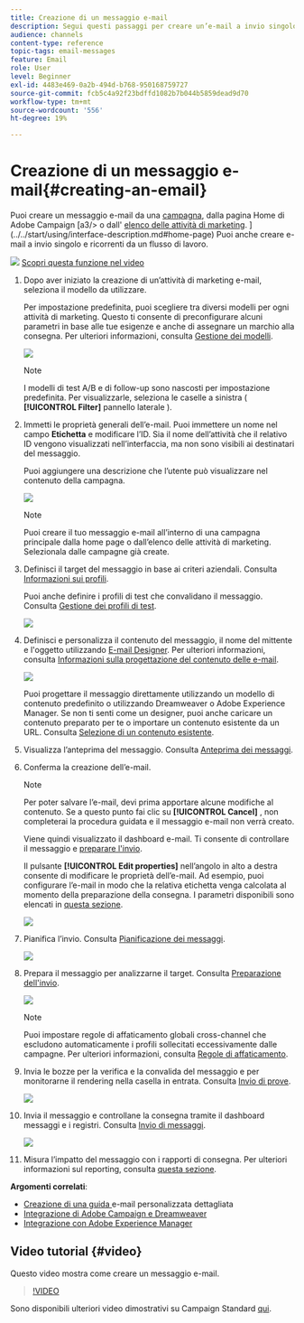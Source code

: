 ```yaml
---
title: Creazione di un messaggio e-mail
description: Segui questi passaggi per creare un’e-mail a invio singolo in Adobe Campaign.
audience: channels
content-type: reference
topic-tags: email-messages
feature: Email
role: User
level: Beginner
exl-id: 4483e469-0a2b-494d-b768-950168759727
source-git-commit: fcb5c4a92f23bdffd1082b7b044b5859dead9d70
workflow-type: tm+mt
source-wordcount: '556'
ht-degree: 19%

---
```


# Creazione di un messaggio e-mail{#creating-an-email}

Puoi creare un messaggio e-mail da una [campagna](../../start/using/marketing-activities.md#creating-a-marketing-activity), dalla pagina Home di Adobe Campaign [a3/> o dall&#39; [elenco delle attività di marketing](../../start/using/marketing-activities.md#about-marketing-activities). ](../../start/using/interface-description.md#home-page) Puoi anche creare e-mail a invio singolo e ricorrenti da un flusso di lavoro.

![](assets/do-not-localize/how-to-video.png) [Scopri questa funzione nel video](#video)

1. Dopo aver iniziato la creazione di un’attività di marketing e-mail, seleziona il modello da utilizzare.

   Per impostazione predefinita, puoi scegliere tra diversi modelli per ogni attività di marketing. Questo ti consente di preconfigurare alcuni parametri in base alle tue esigenze e anche di assegnare un marchio alla consegna. Per ulteriori informazioni, consulta [Gestione dei modelli](../../start/using/marketing-activity-templates.md).

   ![](assets/email_creation_1.png)

   >[!NOTE]
   >
   >I modelli di test A/B e di follow-up sono nascosti per impostazione predefinita. Per visualizzarle, seleziona le caselle a sinistra ( **[!UICONTROL Filter]** pannello laterale ).

1. Immetti le proprietà generali dell’e-mail. Puoi immettere un nome nel campo **Etichetta** e modificare l’ID. Sia il nome dell’attività che il relativo ID vengono visualizzati nell’interfaccia, ma non sono visibili ai destinatari del messaggio.

   Puoi aggiungere una descrizione che l’utente può visualizzare nel contenuto della campagna.

   ![](assets/email_creation_2.png)

   >[!NOTE]
   >
   >Puoi creare il tuo messaggio e-mail all’interno di una campagna principale dalla home page o dall’elenco delle attività di marketing. Selezionala dalle campagne già create.

1. Definisci il target del messaggio in base ai criteri aziendali. Consulta [Informazioni sui profili](../../audiences/using/about-profiles.md).

   Puoi anche definire i profili di test che convalidano il messaggio. Consulta [Gestione dei profili di test](../../audiences/using/managing-test-profiles.md).

   ![](assets/email_creation_3.png)

1. Definisci e personalizza il contenuto del messaggio, il nome del mittente e l&#39;oggetto utilizzando [E-mail Designer](../../designing/using/designing-content-in-adobe-campaign.md). Per ulteriori informazioni, consulta [Informazioni sulla progettazione del contenuto delle e-mail](../../designing/using/designing-content-in-adobe-campaign.md).

   ![](assets/email_creation_4.png)

   Puoi progettare il messaggio direttamente utilizzando un modello di contenuto predefinito o utilizzando Dreamweaver o Adobe Experience Manager. Se non ti senti come un designer, puoi anche caricare un contenuto preparato per te o importare un contenuto esistente da un URL. Consulta [Selezione di un contenuto esistente](../../designing/using/using-existing-content.md).

1. Visualizza l’anteprima del messaggio. Consulta [Anteprima dei messaggi](../../sending/using/previewing-messages.md).
1. Conferma la creazione dell’e-mail.

   >[!NOTE]
   >
   >Per poter salvare l’e-mail, devi prima apportare alcune modifiche al contenuto. Se a questo punto fai clic su **[!UICONTROL Cancel]** , non completerai la procedura guidata e il messaggio e-mail non verrà creato.

   Viene quindi visualizzato il dashboard e-mail. Ti consente di controllare il messaggio e [preparare l&#39;invio](../../sending/using/preparing-the-send.md).

   Il pulsante **[!UICONTROL Edit properties]** nell’angolo in alto a destra consente di modificare le proprietà dell’e-mail. Ad esempio, puoi configurare l’e-mail in modo che la relativa etichetta venga calcolata al momento della preparazione della consegna.  I parametri disponibili sono elencati in [questa sezione](../../administration/using/configuring-email-channel.md#list-of-email-properties).

   ![](assets/delivery_dashboard_2.png)

1. Pianifica l’invio. Consulta [Pianificazione dei messaggi](../../sending/using/about-scheduling-messages.md).

   ![](assets/delivery_planning.png)

1. Prepara il messaggio per analizzarne il target. Consulta [Preparazione dell&#39;invio](../../sending/using/confirming-the-send.md).

   ![](assets/preparing_delivery_2.png)

   >[!NOTE]
   >
   >Puoi impostare regole di affaticamento globali cross-channel che escludono automaticamente i profili sollecitati eccessivamente dalle campagne. Per ulteriori informazioni, consulta [Regole di affaticamento](../../sending/using/fatigue-rules.md).

1. Invia le bozze per la verifica e la convalida del messaggio e per monitorarne il rendering nella casella in entrata. Consulta [Invio di prove](../../sending/using/sending-proofs.md).

   ![](assets/bat_select.png)

1. Invia il messaggio e controllane la consegna tramite il dashboard messaggi e i registri. Consulta [Invio di messaggi](../../sending/using/confirming-the-send.md).

   ![](assets/confirm_delivery.png)

1. Misura l’impatto del messaggio con i rapporti di consegna. Per ulteriori informazioni sul reporting, consulta [questa sezione](../../reporting/using/about-dynamic-reports.md).

**Argomenti correlati**:

* [Creazione di una guida ](https://helpx.adobe.com/it/campaign/kb/acs-get-started-with-emails.html) e-mail personalizzata dettagliata
* [Integrazione di Adobe Campaign e Dreamweaver](../../designing/using/using-integrations.md#editing-content-in-dreamweaver)
* [Integrazione con Adobe Experience Manager](../../integrating/using/integrating-with-experience-manager.md)

## Video tutorial {#video}

Questo video mostra come creare un messaggio e-mail.

>[!VIDEO](https://video.tv.adobe.com/v/23721?quality=12)

Sono disponibili ulteriori video dimostrativi su Campaign Standard [qui](https://experienceleague.adobe.com/docs/campaign-standard-learn/tutorials/overview.html?lang=it).
